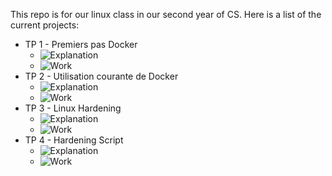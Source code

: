 This repo is for our linux class in our second year of CS. Here is a list of the current projects:

 - TP 1 - Premiers pas Docker
    - ![Explanation](Explanations/1/)
    - ![Work](TP-1/)
 - TP 2 - Utilisation courante de Docker
    - ![Explanation](Explanations/2/)
    - ![Work](TP-2/)
 - TP 3 - Linux Hardening
    - ![Explanation](Explanations/3/)
    - ![Work](TP-3/)
 - TP 4 - Hardening Script
    - ![Explanation](Explanations/4/)
    - ![Work](TP-4/)

